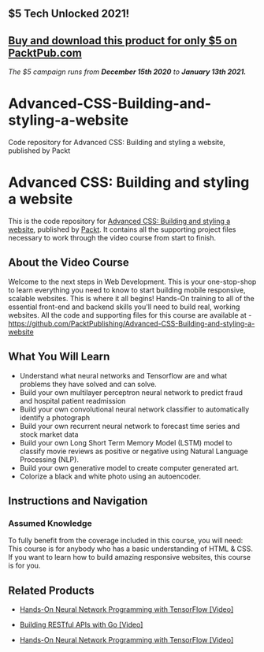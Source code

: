## $5 Tech Unlocked 2021!
[Buy and download this product for only $5 on PacktPub.com](https://www.packtpub.com/)
-----
*The $5 campaign         runs from __December 15th 2020__ to __January 13th 2021.__*

# Advanced-CSS-Building-and-styling-a-website
Code repository for Advanced CSS: Building and styling a website, published by Packt
# Advanced CSS: Building and styling a website
This is the code repository for [Advanced CSS: Building and styling a website](https://www.packtpub.com/application-development/hands-neural-network-programming-tensorflow-video?utm_source=github&utm_medium=repository&utm_campaign=9781789534900), published by [Packt](https://www.packtpub.com/?utm_source=github). It contains all the supporting project files necessary to work through the video course from start to finish.
## About the Video Course
Welcome to the next steps in Web Development. This is your one-stop-shop to learn everything you need to know to start building mobile responsive, scalable websites. This is where it all begins! Hands-On training to all of the essential front-end and backend skills you'll need to build real, working websites.
All the code and supporting files for this course are available at - https://github.com/PacktPublishing/Advanced-CSS-Building-and-styling-a-website

<H2>What You Will Learn</H2>
<DIV class=book-info-will-learn-text>
<UL>
<LI>Understand what neural networks and Tensorflow are and what problems they have solved and can solve. 
<LI>Build your own multilayer perceptron neural network to predict fraud and hospital patient readmission 
<LI>Build your own convolutional neural network classifier to automatically identify a photograph 
<LI>Build your own recurrent neural network to forecast time series and stock market data 
<LI>Build your own Long Short Term<SPAN style="BACKGROUND-COLOR: transparent"> Memory Model (LSTM) model to classify movie reviews as positive or negative using Natural Language Processing (NLP).</SPAN> 
<LI>Build your own generative model to create computer generated<SPAN style="BACKGROUND-COLOR: transparent"> art.</SPAN> 
<LI>Colorize a black and white photo using an autoencoder. </LI></UL></DIV>

## Instructions and Navigation
### Assumed Knowledge
To fully benefit from the coverage included in this course, you will need:<br/>
This course is for anybody who has a basic understanding of HTML & CSS. If you want to learn how to build amazing responsive websites, this course is for you.

   

## Related Products
* [Hands-On Neural Network Programming with TensorFlow [Video]](https://www.packtpub.com/application-development/hands-neural-network-programming-tensorflow-video?utm_source=github&utm_medium=repository&utm_campaign=9781789534900)

* [Building RESTful APIs with Go [Video]](https://www.packtpub.com/application-development/hands-neural-network-programming-tensorflow-video?utm_source=github&utm_medium=repository&utm_campaign=9781789534900)

* [Hands-On Neural Network Programming with TensorFlow [Video]](https://www.packtpub.com/application-development/hands-neural-network-programming-tensorflow-video?utm_source=github&utm_medium=repository&utm_campaign=9781789534900)

